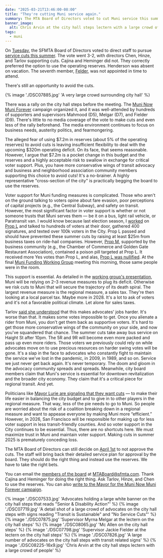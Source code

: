 ```yaml
---
date: "2025-03-21T13:46:00-08:00"
title: "They're cutting Muni service again."
summary: The MTA Board of Directors voted to cut Muni service this summer. They should use the reserves instead.
banner_image:
  alt: Chris Arvin at the city hall steps lectern with a large crowd of people
tags:
  - muni
---
```


On [Tuesday](https://www.sfmta.com/calendar/board-directors-meeting-march-18-2025), the SFMTA Board of Directors voted to direct staff to pursue [service cuts this summer](https://www.sfmta.com/media/41902/download?inline). The vote went 3-2, with directors Chen, Hinze, and Tarlov supporting cuts. Cajina and Heminger did not. They correctly preferred the option to use the operating reserves. Henderson was absent on vacation. The seventh member, [Felder](https://www.sf.gov/mayor-lurie-appoints-alfonso-felder-to-sfmta-board), was not appointed in time to attend.

There's still an opportunity to avoid the cuts.

{% image './DSC07885.jpg' 'A very large crowd surrounding city hall' %}

There was a rally on the city hall steps before the meeting. The [Muni Now Muni Forever](https://muniforever.org/) campaign organized it, and it was well-attended by hundreds of supporters and supervisors Mahmood (D5), Melgar (D7), and Fielder (D9). There's little to no media coverage of the vote to make cuts and even less of the rally beforehand. The media environment continues to focus on business needs, austerity politics, and fearmongering.

The alleged fear of using $7.2m in reserves (about 5% of the operating reserves) to avoid cuts is leaving insufficient flexibility to deal with the upcoming $320m operating deficit. On its face, that seems reasonable. However, I argue that $7.2m is a pocket change in this budget and the reserves and a highly acceptable risk to swallow in exchange for critical voter support. Plus, you have more conservative wings of transit advocacy and business and neighborhood association community members supporting this choice to avoid cuts! It's a no-brainer. A highly representative "cross-section of the city" is practically begging the board to use the reserves.

Voter support for Muni funding measures is complicated. Those who aren't on the ground talking to voters opine about fare evasion, poor perceptions of capital projects (e.g., the Central Subway), and safety on transit. However, the most significant factor in voter support is whether or not someone trusts that Muni serves them — be it on a bus, light rail vehicle, or Paratransit van. I would know because last election season, I [worked](/posts/campaign-trail/) on [Prop L](https://fundthebus.com/) and talked to hundreds of voters at their door, gathered 400 signatures, and texted over 100k voters in the City. Prop L passed and should have prevented these summer cuts by raising at least $25m from business taxes on ride-hail companies. However, [Prop M](https://sftreasurer.org/proposition-m-2024-business-tax-reform), supported by the business community (e.g., the Chamber of Commerce and Golden Gate Restaurant Association), contained a poison pill targeted at Prop L. It received more Yes votes than Prop L, and alas, [Prop L was nullified](https://www.sfgate.com/politics/article/prop-l-results-muni-funding-19886865.php). At the final [Muni Funding Working Group](https://www.sf.gov/muni-funding-working-group) meeting this morning, those same people were in the room.

This support is essential. As detailed in the [working group's presentation](https://media.api.sf.gov/documents/MFWG_Packages_Deck_March_21_Updated_3-21-25.pdf), Muni will be relying on 2–3 revenue measures to plug its deficit. Otherwise we risk cuts to Muni that will secure the trajectory of its death spiral. The largest revenue measure is the regional measure, a sales tax. They're then looking at a local parcel tax. Maybe more in 2028. It's a lot to ask of voters and it's not a favorable political climate. Let alone for sales taxes.

Tarlov [said she understood](https://www.sfgate.com/bayarea/article/sfmta-vote-cutting-muni-routes-20232311.php) that this makes advocates' jobs harder. It's worse than that. It makes some votes impossible to get. Once you alienate a rider from Muni, you don't get them back as supportive voters. It's hard to get those more conservative wings of the community on your side, and now you've squandered that chance. The summer cuts take away bus service on Haight St after 10pm. The 5R and 9R will become even more packed and pass up even more riders. Those voters we previously could rely on while advocates move on to use precious resources on harder swing votes will be gone. It's a slap in the face to advocates who constantly fight to maintain the service we've lost in the pandemic, in 2009, in 1989, and so on. Service we just never get back again. It's never temporary. The doom and gloom in the advocacy community spreads and spreads. Meanwhile, city board members claim that Muni's service is essential for downtown revitalization and the broader city economy. They claim that it's a critical piece for regional transit. And yet.

Politicians like [Mayor Lurie are signaling that they want cuts](https://www.sfchronicle.com/bayarea/article/s-f-mayor-daniel-lurie-takes-step-in-muni-ballot-20228174.php) — to make their life easier in balancing the city budget and to give in to other players in the regional measure. That way, less of the pie needs to go to Muni. So people are worried about the risk of a coalition breaking down in a regional measure and want to appease everyone by making Muni more “efficient.” However, in 2026, San Francisco will be responsible for making up for less voter support in less transit-friendly counties. And so voter support in the City continues to be essential. Thus, there are no shortcuts here. We must maximize trust in Muni and maintain voter support. Making cuts in summer 2025 is prematurely conceding loss.

The MTA Board of Directors can still decide on [April 1st](https://www.sfmta.com/calendar/board-directors-meeting-april-1-2025) to not approve the cuts. The staff will bring back their detailed service plan for approval by the board. They should do the right thing and instead use the reserves. We have to take the right bets.

You can email the [members of the board](https://www.sfmta.com/units/board-directors) at [MTABoard@sfmta.com](mailto:MTABoard@sfmta.com). Thank Cajina and Heminger for doing the right thing. Ask Tarlov, Hinze, and Chen to use the reserves. You can also [write to the Mayor for the Muni Now Muni Forever campaign](https://muniforever.org/).

{% image './DSC07533.jpg' 'Advocates holding a large white banner on the city hall steps that reads "Senior & Disability Action"' %}
{% image './DSC07719.jpg' 'A detail shot of a large crowd of advocates on the city hall steps with signs reading "Transit is Sustainable" and "No Service Cuts"' %}
{% image './DSC07875.jpg' 'Supervisor Myrna Melgar at the lectern on the city hall steps' %}
{% image './DSC08065.jpg' 'Mc Allen on the city hall steps' %}
{% image './DSC07798.jpg' 'Supervisor Jackie Fielder at the lectern on the city hall steps' %}
{% image './DSC07826.jpg' 'A large number of advocates on the city hall steps with transit related signs' %}
{% image './DSC08225-16x9.jpg' 'Chris Arvin at the city hall steps lectern with a large crowd of people' %}
